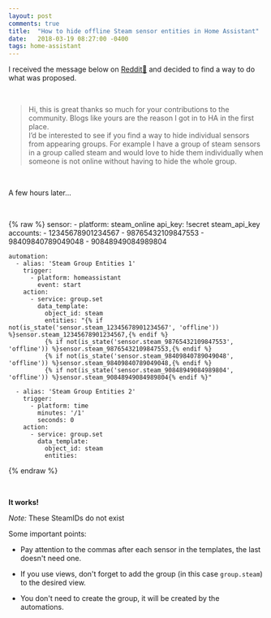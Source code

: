 ```yaml
---
layout: post
comments: true
title:  "How to hide offline Steam sensor entities in Home Assistant"
date:   2018-03-19 08:27:00 -0400
tags: home-assistant
---
```


I received the message below on [Reddit🔗](https://www.reddit.com/r/homeassistant/comments/85fbob/managing_groups_visibility_in_home_assistant/dvx0473/) and decided to find a way to do what was proposed.

<br />

>Hi, this is great thanks so much for your contributions to the community. Blogs like yours are the reason I got in to HA in the first place.  
>I’d be interested to see if you find a way to hide individual sensors from appearing groups. For example I have a group of steam sensors in a group called steam and would love to hide them individually when someone is not online without having to hide the whole group.

<br />

A few hours later...

<br />

{% raw %}
	sensor:
	  - platform: steam_online
	    api_key: !secret steam_api_key
	    accounts:
	      - 12345678901234567
	      - 98765432109847553
	      - 98409840789049048
	      - 90848949084989804

	automation: 
	  - alias: 'Steam Group Entities 1'
	    trigger:
	      - platform: homeassistant
	        event: start
	    action:
	      - service: group.set
	        data_template:
	          object_id: steam
	          entities: "{% if not(is_state('sensor.steam_12345678901234567', 'offline')) %}sensor.steam_12345678901234567,{% endif %}
	          {% if not(is_state('sensor.steam_98765432109847553', 'offline')) %}sensor.steam_98765432109847553,{% endif %}
	          {% if not(is_state('sensor.steam_98409840789049048', 'offline')) %}sensor.steam_98409840789049048,{% endif %}
	          {% if not(is_state('sensor.steam_90848949084989804', 'offline')) %}sensor.steam_90848949084989804{% endif %}"

	  - alias: 'Steam Group Entities 2'
	    trigger:
	      - platform: time
	        minutes: '/1'
	        seconds: 0
	    action:
	      - service: group.set
	        data_template:
	          object_id: steam
	          entities: 
{% endraw %}

<br />

**It works!**

*Note:* These SteamIDs do not exist

Some important points:

*  Pay attention to the commas after each sensor in the templates, the last doesn't need one.

*  If you use views, don't forget to add the group (in this case `group.steam`) to the desired view.

*  You don't need to create the group, it will be created by the automations.